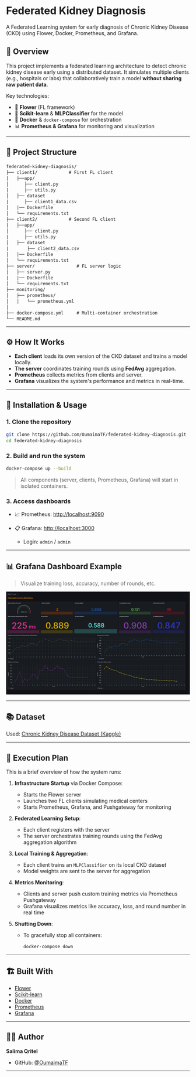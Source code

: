 # Federated Kidney Diagnosis 

A Federated Learning system for early diagnosis of Chronic Kidney Disease (CKD) using Flower, Docker, Prometheus, and Grafana.

## 🚀 Overview

This project implements a federated learning architecture to detect chronic kidney disease early using a distributed dataset. It simulates multiple clients (e.g., hospitals or labs) that collaboratively train a model **without sharing raw patient data**.

Key technologies:

* 🧠 **Flower** (FL framework)
* 🐍 **Scikit-learn** & **MLPClassifier** for the model
* 🐳 **Docker** & `docker-compose` for orchestration
* 📊 **Prometheus & Grafana** for monitoring and visualization

---

## 📁 Project Structure

```
federated-kidney-diagnosis/
├── client1/            # First FL client
|   ├──app/               
│      ├── client.py
|      ├── utils.py           
│   ├── dataset
|      ├── client1_data.csv
│   |── Dockerfile
│   └── requirements.txt
├── client2/            # Second FL client
|   ├──app/               
│      ├── client.py
|      ├── utils.py           
│   ├── dataset
|       ├── client2_data.csv
│   |── Dockerfile
│   └── requirements.txt
├── server/                # FL server logic
│   ├── server.py
|   |── Dockerfile
│   └── requirements.txt
├── monitoring/
│   ├── prometheus/
│   │   └── prometheus.yml
│    
├── docker-compose.yml     # Multi-container orchestration
└── README.md             
```

---

## ⚙️ How It Works

* **Each client** loads its own version of the CKD dataset and trains a model locally.
* **The server** coordinates training rounds using **FedAvg** aggregation.
* **Prometheus** collects metrics from clients and server.
* **Grafana** visualizes the system's performance and metrics in real-time.

---

## 🧪 Installation & Usage

### 1. Clone the repository

```bash
git clone https://github.com/OumaimaTF/federated-kidney-diagnosis.git
cd federated-kidney-diagnosis
```

### 2. Build and run the system

```bash
docker-compose up --build
```

> All components (server, clients, Prometheus, Grafana) will start in isolated containers.

### 3. Access dashboards

* 📈 Prometheus: [http://localhost:9090](http://localhost:9090)
* 📋 Grafana: [http://localhost:3000](http://localhost:3000)

  * Login: `admin` / `admin`

---

## 📊 Grafana Dashboard Example

> Visualize training loss, accuracy, number of rounds, etc.

![Grafana Screenshot](./monitoring/grafana/png/grafana.png)

---

## 📚 Dataset

Used: [Chronic Kidney Disease Dataset (Kaggle)](https://www.kaggle.com/datasets/rabieelkharoua/chronic-kidney-disease-dataset-analysis/data)

---


## 🧭 Execution Plan

This is a brief overview of how the system runs:

1. **Infrastructure Startup** via Docker Compose:
   - Starts the Flower server
   - Launches two FL clients simulating medical centers
   - Starts Prometheus, Grafana, and Pushgateway for monitoring

2. **Federated Learning Setup**:
   - Each client registers with the server
   - The server orchestrates training rounds using the FedAvg aggregation algorithm

3. **Local Training & Aggregation**:
   - Each client trains an `MLPClassifier` on its local CKD dataset
   - Model weights are sent to the server for aggregation

4. **Metrics Monitoring**:
   - Clients and server push custom training metrics via Prometheus Pushgateway
   - Grafana visualizes metrics like accuracy, loss, and round number in real time

5. **Shutting Down**:
   - To gracefully stop all containers:
     ```bash
     docker-compose down
     ```

---


## 🏗️ Built With

* [Flower](https://flower.dev/)
* [Scikit-learn](https://scikit-learn.org/)
* [Docker](https://www.docker.com/)
* [Prometheus](https://prometheus.io/)
* [Grafana](https://grafana.com/)

---

## 🧑‍💻 Author

**Salima Qritel**

* GitHub: [@OumaimaTF](https://github.com/salima-qritel)
  

---
